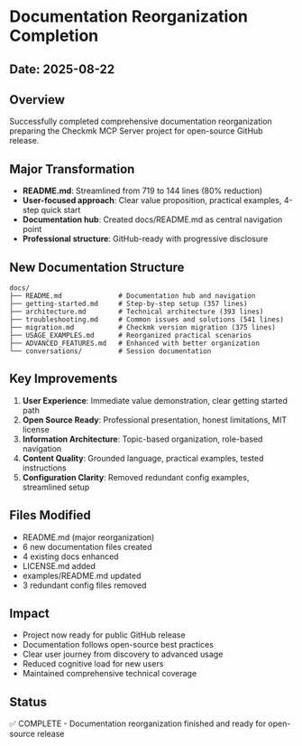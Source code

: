# Documentation Reorganization Completion

## Date: 2025-08-22

## Overview
Successfully completed comprehensive documentation reorganization preparing the Checkmk MCP Server project for open-source GitHub release.

## Major Transformation
- **README.md**: Streamlined from 719 to 144 lines (80% reduction)
- **User-focused approach**: Clear value proposition, practical examples, 4-step quick start
- **Documentation hub**: Created docs/README.md as central navigation point
- **Professional structure**: GitHub-ready with progressive disclosure

## New Documentation Structure
```
docs/
├── README.md              # Documentation hub and navigation
├── getting-started.md     # Step-by-step setup (357 lines)
├── architecture.md        # Technical architecture (393 lines)
├── troubleshooting.md     # Common issues and solutions (541 lines)
├── migration.md           # Checkmk version migration (375 lines)
├── USAGE_EXAMPLES.md      # Reorganized practical scenarios
├── ADVANCED_FEATURES.md   # Enhanced with better organization
└── conversations/         # Session documentation
```

## Key Improvements
1. **User Experience**: Immediate value demonstration, clear getting started path
2. **Open Source Ready**: Professional presentation, honest limitations, MIT license
3. **Information Architecture**: Topic-based organization, role-based navigation
4. **Content Quality**: Grounded language, practical examples, tested instructions
5. **Configuration Clarity**: Removed redundant config examples, streamlined setup

## Files Modified
- README.md (major reorganization)
- 6 new documentation files created
- 4 existing docs enhanced
- LICENSE.md added
- examples/README.md updated
- 3 redundant config files removed

## Impact
- Project now ready for public GitHub release
- Documentation follows open-source best practices
- Clear user journey from discovery to advanced usage
- Reduced cognitive load for new users
- Maintained comprehensive technical coverage

## Status
✅ COMPLETE - Documentation reorganization finished and ready for open-source release